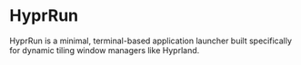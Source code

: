 # HyprRun
HyprRun is a minimal, terminal-based application launcher built specifically for dynamic tiling window managers like Hyprland. 
